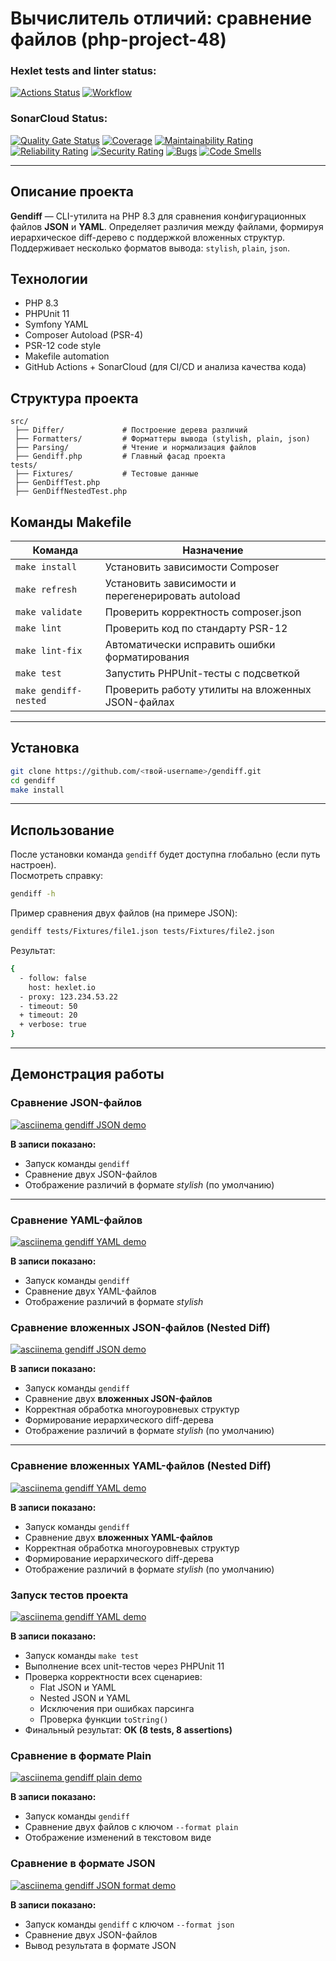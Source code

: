 # Вычислитель отличий: сравнение файлов (php-project-48)

### Hexlet tests and linter status:

[![Actions Status](https://github.com/yaleksandr89/php-project-48/actions/workflows/hexlet-check.yml/badge.svg)](https://github.com/yaleksandr89/php-project-48/actions)
[![Workflow](https://github.com/yaleksandr89/php-project-48/actions/workflows/workflow.yml/badge.svg)](https://github.com/yaleksandr89/php-project-48/actions)

### SonarCloud Status:

[![Quality Gate Status](https://sonarcloud.io/api/project_badges/measure?project=yaleksandr89_php-project-48&metric=alert_status)](https://sonarcloud.io/summary/new_code?id=yaleksandr89_php-project-48)
[![Coverage](https://sonarcloud.io/api/project_badges/measure?project=yaleksandr89_php-project-48&metric=coverage)](https://sonarcloud.io/summary/new_code?id=yaleksandr89_php-project-48)
[![Maintainability Rating](https://sonarcloud.io/api/project_badges/measure?project=yaleksandr89_php-project-48&metric=sqale_rating)](https://sonarcloud.io/summary/new_code?id=yaleksandr89_php-project-48)
[![Reliability Rating](https://sonarcloud.io/api/project_badges/measure?project=yaleksandr89_php-project-48&metric=reliability_rating)](https://sonarcloud.io/summary/new_code?id=yaleksandr89_php-project-48)
[![Security Rating](https://sonarcloud.io/api/project_badges/measure?project=yaleksandr89_php-project-48&metric=security_rating)](https://sonarcloud.io/summary/new_code?id=yaleksandr89_php-project-48)
[![Bugs](https://sonarcloud.io/api/project_badges/measure?project=yaleksandr89_php-project-48&metric=bugs)](https://sonarcloud.io/summary/new_code?id=yaleksandr89_php-project-48)
[![Code Smells](https://sonarcloud.io/api/project_badges/measure?project=yaleksandr89_php-project-48&metric=code_smells)](https://sonarcloud.io/summary/new_code?id=yaleksandr89_php-project-48)

---

## Описание проекта

**Gendiff** — CLI-утилита на PHP 8.3 для сравнения конфигурационных файлов **JSON** и **YAML**. Определяет различия между файлами, формируя иерархическое diff-дерево с поддержкой
вложенных структур. Поддерживает несколько форматов вывода: `stylish`, `plain`, `json`.

## Технологии

- PHP 8.3
- PHPUnit 11
- Symfony YAML
- Composer Autoload (PSR-4)
- PSR-12 code style
- Makefile automation
- GitHub Actions + SonarCloud (для CI/CD и анализа качества кода)

## Структура проекта

```
src/
 ├── Differ/             # Построение дерева различий
 ├── Formatters/         # Форматтеры вывода (stylish, plain, json)
 ├── Parsing/            # Чтение и нормализация файлов
 ├── Gendiff.php         # Главный фасад проекта
tests/
 ├── Fixtures/           # Тестовые данные
 ├── GenDiffTest.php
 ├── GenDiffNestedTest.php
```

## Команды Makefile

| Команда               | Назначение                                         |
|-----------------------|----------------------------------------------------|
| `make install`        | Установить зависимости Composer                    |
| `make refresh`        | Установить зависимости и перегенерировать autoload |
| `make validate`       | Проверить корректность composer.json               |
| `make lint`           | Проверить код по стандарту PSR-12                  |
| `make lint-fix`       | Автоматически исправить ошибки форматирования      |
| `make test`           | Запустить PHPUnit-тесты с подсветкой               |
| `make gendiff-nested` | Проверить работу утилиты на вложенных JSON-файлах  |

---

## Установка

```bash
git clone https://github.com/<твой-username>/gendiff.git
cd gendiff
make install
```

---

## Использование

После установки команда `gendiff` будет доступна глобально (если путь настроен).  
Посмотреть справку:

```bash
gendiff -h
```

Пример сравнения двух файлов (на примере JSON):

```bash
gendiff tests/Fixtures/file1.json tests/Fixtures/file2.json
```

Результат:

```bash
{
  - follow: false
    host: hexlet.io
  - proxy: 123.234.53.22
  - timeout: 50
  + timeout: 20
  + verbose: true
}
```

---

## Демонстрация работы

### Сравнение JSON-файлов

[![asciinema gendiff JSON demo](https://asciinema.org/a/loUSAgY5zyindr10qJsLl0Wvr.svg)](https://asciinema.org/a/loUSAgY5zyindr10qJsLl0Wvr)

**В записи показано:**

- Запуск команды `gendiff`
- Сравнение двух JSON-файлов
- Отображение различий в формате *stylish* (по умолчанию)

---

### Сравнение YAML-файлов

[![asciinema gendiff YAML demo](https://asciinema.org/a/8vvsWhdtuDi9X5W0IQmD8Anpt.svg)](https://asciinema.org/a/8vvsWhdtuDi9X5W0IQmD8Anpt)

**В записи показано:**

- Запуск команды `gendiff`
- Сравнение двух YAML-файлов
- Отображение различий в формате *stylish*

### Сравнение вложенных JSON-файлов (Nested Diff)

[![asciinema gendiff JSON demo](https://asciinema.org/a/Kiw724OEGT3Tg4UYCtuXALXr6.svg)](https://asciinema.org/a/Kiw724OEGT3Tg4UYCtuXALXr6)

**В записи показано:**

- Запуск команды `gendiff`
- Сравнение двух **вложенных JSON-файлов**
- Корректная обработка многоуровневых структур
- Формирование иерархического diff-дерева
- Отображение различий в формате *stylish* (по умолчанию)

---

### Сравнение вложенных YAML-файлов (Nested Diff)

[![asciinema gendiff YAML demo](https://asciinema.org/a/IjDFr7dv9Fl98jMA7emj79AYt.svg)](https://asciinema.org/a/IjDFr7dv9Fl98jMA7emj79AYt)

**В записи показано:**

- Запуск команды `gendiff`
- Сравнение двух **вложенных YAML-файлов**
- Корректная обработка многоуровневых структур
- Формирование иерархического diff-дерева
- Отображение различий в формате *stylish* (по умолчанию)

### Запуск тестов проекта

[![asciinema gendiff YAML demo](https://asciinema.org/a/j49B9HGAK3mlPWsfdFEU0VDQQ.svg)](https://asciinema.org/a/j49B9HGAK3mlPWsfdFEU0VDQQ)

**В записи показано:**

- Запуск команды `make test`
- Выполнение всех unit-тестов через PHPUnit 11
- Проверка корректности всех сценариев:
  - Flat JSON и YAML
  - Nested JSON и YAML
  - Исключения при ошибках парсинга
  - Проверка функции `toString()`
- Финальный результат: **OK (8 tests, 8 assertions)**

### Сравнение в формате Plain

[![asciinema gendiff plain demo](https://asciinema.org/a/mkUlgLCDfti2jffl14RdvU5UK.svg)](https://asciinema.org/a/mkUlgLCDfti2jffl14RdvU5UK)

**В записи показано:**

- Запуск команды `gendiff`
- Сравнение двух файлов с ключом `--format plain`
- Отображение изменений в текстовом виде

### Сравнение в формате JSON

[![asciinema gendiff JSON format demo](https://asciinema.org/a/1skNeceSbU01xcCKQ8WYBxWP6.svg)](https://asciinema.org/a/1skNeceSbU01xcCKQ8WYBxWP6)

**В записи показано:**

- Запуск команды `gendiff` с ключом `--format json`
- Сравнение двух JSON-файлов
- Вывод результата в формате JSON